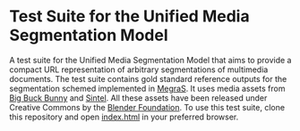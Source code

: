# Test Suite for the Unified Media Segmentation Model

A test suite for the Unified Media Segmentation Model that aims to provide a compact URL representation of arbitrary segmentations of multimedia documents.
The test suite contains gold standard reference outputs for the segmentation schemed implemented in [MegraS](https://github.com/lucaro/MeGraS).
It uses media assets from [Big Buck Bunny](https://peach.blender.org/) and [Sintel](https://durian.blender.org/).
All these assets have been released under Creative Commons by the [Blender Foundation](https://www.blender.org/).
To use this test suite, clone this repository and open [index.html](index.html) in your preferred browser.
